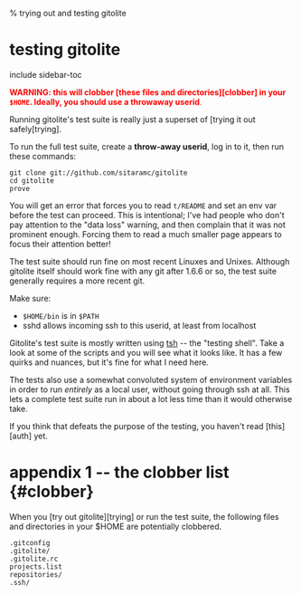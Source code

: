 % trying out and testing gitolite

# testing gitolite

include sidebar-toc

<font color="red">**WARNING: this will clobber [these files and
directories][clobber] in your `$HOME`.  Ideally, you should use a throwaway
userid**.</font>

Running gitolite's test suite is really just a superset of [trying it out
safely[trying].

To run the full test suite, create a **throw-away userid**, log in to it, then
run these commands:

    git clone git://github.com/sitaramc/gitolite
    cd gitolite
    prove

You will get an error that forces you to read `t/README` and set an env var
before the test can proceed.  This is intentional; I've had people who don't
pay attention to the "data loss" warning, and then complain that it was not
prominent enough.  Forcing them to read a much smaller page appears to focus
their attention better!

The test suite should run fine on most recent Linuxes and Unixes.  Although
gitolite itself should work fine with any git after 1.6.6 or so, the test
suite generally requires a more recent git.

Make sure:

  * `$HOME/bin` is in `$PATH`
  * sshd allows incoming ssh to this userid, at least from localhost

Gitolite's test suite is mostly written using [tsh][] -- the "testing shell".
Take a look at some of the scripts and you will see what it looks like.  It
has a few quirks and nuances, but it's fine for what I need here.

[tsh]: http://github.com/sitaramc/tsh

The tests also use a somewhat convoluted system of environment variables in
order to run *entirely* as a local user, without going through ssh at all.
This lets a complete test suite run in about a lot less time than it would
otherwise take.

If you think that defeats the purpose of the testing, you haven't read
[this][auth] yet.

# appendix 1 -- the clobber list {#clobber}

When you [try out gitolite][trying] or run the test suite, the following files
and directories in your \$HOME are potentially clobbered.

    .gitconfig
    .gitolite/
    .gitolite.rc
    projects.list
    repositories/
    .ssh/
